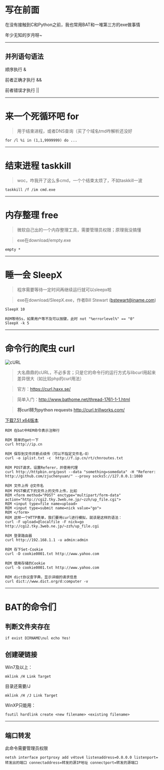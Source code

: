 # 写在前面

在没有接触到C和Python之前，我也常用BAT和一堆第三方的exe做事情

年少无知的岁月呀~

----
##  并列语句语法

顺序执行 &

前者正确才执行 &&

前者错误才执行 ||

----
# 来一个死循环吧 for

> 用于结束进程，或者DNS查询（买了个域名tmd咋解析还没好

    for /l %i in (1,1,9999999) do ...

----
# 结束进程 taskkill

> woc，咋我开了这么多cmd，一个个结束太烦了，不如taskkill一波

    taskkill /f /im cmd.exe
    
----
# 内存整理 free

> 微软自己出的一个内存整理工具，需要管理员权限；原理我没搞懂

> exe在download/empty.exe

    empty *

----
# 睡一会 SleepX

> 程序需要等待一定时间再继续运行就可以sleepx啦

> exe在download/SleepX.exe，作者Bill Stewart (bstewart@iname.com)

    SleepX 10
    
    REM等待5s，如果用户等不及可以按键，此时 not "%errorlevel%" == "0"
    SleepX -k 5
    
----
# 命令行的爬虫 curl

![cURL](https://curl.haxx.se/logo/curl-logo.svg)

> 大名鼎鼎的cURL，不必多言；只是它的命令行的运行方式与libcurl用起来差异很大（如比较php的curl用法）

> 官方：https://curl.haxx.se/

> 简单入门：http://www.bathome.net/thread-1761-1-1.html

> **将curl转为python requests** http://curl.trillworks.com/

[下载7.51 x64版本](download/curl.exe)

```
REM 在bat中REM命令表示注释行

REM 简单的get一下
curl http://ip.cn

REM 保存到文件并断点续传（可以不指定文件名-O）
curl -o iplist.txt -c  http://f.ip.cn/rt/chnroutes.txt

REM POST请求，设置Referer，并使用代理
curl http://httpbin.org/post --data "something=somedata" -H "Referer: http://github.com/zjuchenyuan/" --proxy socks5://127.0.0.1:1080

REM 文件上传 @文件名
REM POST模式下的文件上的文件上传，比如
REM <form method="POST" enctype="multipart/form-data" action="http://cgi2.tky.3web.ne.jp/~zzh/up_file.cgi">
REM <input type=file name=upload>
REM <input type=submit name=nick value="go">
REM </form>
REM 这样一个HTTP表单，我们要用curl进行模拟，就该是这样的语法：
curl -F upload=@localfile -F nick=go http://cgi2.tky.3web.ne.jp/~zzh/up_file.cgi

REM 登录路由器
curl http://192.168.1.1 -u admin:admin

REM 存下Set-Cookie
curl -D cookie0001.txt http://www.yahoo.com

REM 使用存储的Cookie
curl -b cookie0001.txt http://www.yahoo.com

REM dict协议查字典，显示详细的请求信息
curl dict://www.dict.org/d:computer -v
```

----

# BAT的命令们

## 判断文件夹存在

```
if exist DIRNAME\nul echo Yes!
```

## 创建硬链接

Win7及以上：
```
mklink /H Link Target
```

目录还需要/J
```
mklink /H /J Link Target
```

WinXP只能用：
```
fsutil hardlink create <new filename> <existing filename>
```

----

## 端口转发

此命令需要管理员权限

```
netsh interface portproxy add v4tov4 listenaddress=0.0.0.0 listenport=转发出的端口 connectaddress=转发的源IP地址 connectport=转发的源端口
```
